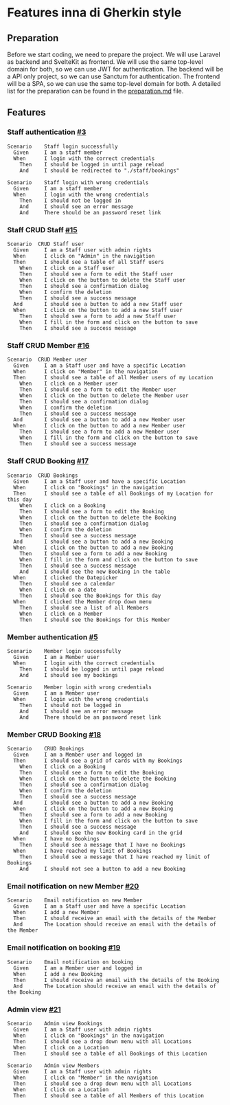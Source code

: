 
# Features inna di Gherkin style

## Preparation

Before we start coding, we need to prepare the project. We will use Laravel as backend and SvelteKit as frontend. We will use the same top-level domain for both, so we can use JWT for authentication. The backend will be a API only project, so we can use Sanctum for authentication. The frontend will be a SPA, so we can use the same top-level domain for both.
A detailed list for the preparation can be found in the [preparation.md](preparation.md) file.



## Features


### Staff authentication [#3](https://github.com/KoljaL/Bootcamp-Abschluss/issues/3)
```gherkin
Scenario    Staff login successfully
  Given     I am a staff member
  When      I login with the correct credentials
    Then    I should be logged in until page reload
    And     I should be redirected to "./staff/bookings"

Scenario    Staff login with wrong credentials
  Given     I am a staff member
  When      I login with the wrong credentials
    Then    I should not be logged in
    And     I should see an error message
    And     There should be an password reset link
``` 

### Staff CRUD Staff [#15](https://github.com/KoljaL/Bootcamp-Abschluss/issues/15)
```gherkin
Scenario  CRUD Staff user
  Given     I am a Staff user with admin rights
  When      I click on "Admin" in the navigation
  Then      I should see a table of all Staff users
    When    I click on a Staff user
    Then    I should see a form to edit the Staff user
    When    I click on the button to delete the Staff user
    Then    I should see a confirmation dialog
    When    I confirm the deletion
    Then    I should see a success message
  And       I should see a button to add a new Staff user
  When      I click on the button to add a new Staff user
    Then    I should see a form to add a new Staff user
    When    I fill in the form and click on the button to save
    Then    I should see a success message
```

### Staff CRUD Member [#16](https://github.com/KoljaL/Bootcamp-Abschluss/issues/16)
```gherkin
Scenario  CRUD Member user
  Given     I am a Staff user and have a specific Location
  When      I click on "Member" in the navigation
  Then      I should see a table of all Member users of my Location
    When    I click on a Member user
    Then    I should see a form to edit the Member user
    When    I click on the button to delete the Member user
    Then    I should see a confirmation dialog
    When    I confirm the deletion
    Then    I should see a success message
  And       I should see a button to add a new Member user
  When      I click on the button to add a new Member user
    Then    I should see a form to add a new Member user
    When    I fill in the form and click on the button to save
    Then    I should see a success message
```

### Staff CRUD Booking [#17](https://github.com/KoljaL/Bootcamp-Abschluss/issues/17)
```gherkin
Scenario  CRUD Bookings
  Given     I am a Staff user and have a specific Location
  When      I click on "Bookings" in the navigation
  Then      I should see a table of all Bookings of my Location for this day
    When    I click on a Booking
    Then    I should see a form to edit the Booking
    When    I click on the button to delete the Booking
    Then    I should see a confirmation dialog
    When    I confirm the deletion
    Then    I should see a success message
  And       I should see a button to add a new Booking
  When      I click on the button to add a new Booking
    Then    I should see a form to add a new Booking
    When    I fill in the form and click on the button to save
    Then    I should see a success message
    And     I should see the new Booking in the table
  When      I clicked the Datepicker
    Then    I should see a calendar
    When    I click on a date
    Then    I should see the Bookings for this day
  When      I clicked the Member drop down menu
    Then    I should see a list of all Members
    When    I click on a Member
    Then    I should see the Bookings for this Member
```

### Member authentication [#5](https://github.com/KoljaL/Bootcamp-Abschluss/issues/5)
```gherkin
Scenario    Member login successfully
  Given     I am a Member user
  When      I login with the correct credentials
    Then    I should be logged in until page reload
    And     I should see my bookings

Scenario    Member login with wrong credentials
  Given     I am a Member user
  When      I login with the wrong credentials
    Then    I should not be logged in
    And     I should see an error message
    And     There should be an password reset link
``` 

### Member CRUD Booking [#18](https://github.com/KoljaL/Bootcamp-Abschluss/issues/18)
```gherkin
Scenario    CRUD Bookings
  Given     I am a Member user and logged in
  Then      I should see a grid of cards with my Bookings
    When    I click on a Booking
    Then    I should see a form to edit the Booking
    When    I click on the button to delete the Booking
    Then    I should see a confirmation dialog
    When    I confirm the deletion
    Then    I should see a success message
  And       I should see a button to add a new Booking
  When      I click on the button to add a new Booking
    Then    I should see a form to add a new Booking
    When    I fill in the form and click on the button to save
    Then    I should see a success message
    And     I should see the new Booking card in the grid
  When      I have no Bookings
    Then    I should see a message that I have no Bookings
  When      I have reached my limit of Bookings
    Then    I should see a message that I have reached my limit of Bookings
    And     I should not see a button to add a new Booking
```

### Email notification on new Member [#20](https://github.com/KoljaL/Bootcamp-Abschluss/issues/20)
```gherkin
Scenario    Email notification on new Member
  Given     I am a Staff user and have a specific Location
  When      I add a new Member
  Then      I should receive an email with the details of the Member
  And       The Location should receive an email with the details of the Member
```


### Email notification on booking [#19](https://github.com/KoljaL/Bootcamp-Abschluss/issues/19)
```gherkin
Scenario    Email notification on booking
  Given     I am a Member user and logged in
  When      I add a new Booking
  Then      I should receive an email with the details of the Booking
  And       The Location should receive an email with the details of the Booking
```

### Admin view [#21](https://github.com/KoljaL/Bootcamp-Abschluss/issues/21)
```gherkin
Scenario    Admin view Bookings
  Given     I am a Staff user with admin rights
  When      I click on "Bookings" in the navigation
  Then      I should see a drop down menu with all Locations
  When      I click on a Location
  Then      I should see a table of all Bookings of this Location  

Scenario    Admin view Members
  Given     I am a Staff user with admin rights
  When      I click on "Member" in the navigation
  Then      I should see a drop down menu with all Locations
  When      I click on a Location
  Then      I should see a table of all Members of this Location  
```